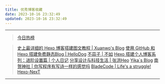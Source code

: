 ```yaml
---
title: 优秀博客收藏
date: 2023-10-16 23:32:49
updated: 2023-10-16 23:32:49
---
```

---

> [今日热榜](https://tophub.today/)

> [史上最详细的 Hexo 博客搭建图文教程 | Xuanwo\'s Blog](https://xuanwo.io/2015/03/26/hexo-intor/)
> [使用 GitHub 和 Hexo 搭建免费静态Blog | HelloDog](https://wsgzao.github.io/post/hexo/)
> [不蒜子 | 不如](https://ibruce.info/2015/04/04/busuanzi/)
> [Hexo 搭建个人博客系列：进阶设置篇 | 个人日记](https://yearito.cn/posts/hexo-advanced-settings.html)
> [分享设计与科技生活 | 张洪Heo](https://blog.zhheo.com/)
> [Yika\`s Blog](https://www.yikakia.com/)
> [南贺神社 | 你写程序有写诗一样的感觉吗](https://ceaser.wang/)
> [BladeCode | Life's a struggle!](https://incoder.org/)
> [Hexo-NexT](https://hexo-next.readthedocs.io/zh_CN/latest/)

---
